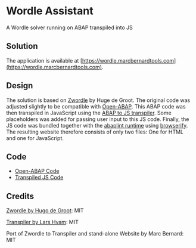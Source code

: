 # Wordle Assistant

A Wordle solver running on ABAP transpiled into JS

## Solution

The application is available at [https://wordle.marcbernardtools.com](https://wordle.marcbernardtools.com).

## Design

The solution is based on [Zwordle](https://github.com/hdegroot/zwordle) by Huge de Groot. The original code was adjusted slightly to be compatible with [Open-ABAP](https://github.com/open-abap/open-abap). This ABAP code was then transpiled in JavaScript using the [ABAP to JS transpiler](https://github.com/abaplint/transpiler). Some placeholders was added for passing user input to this JS code. Finally, the 
JS code was bundled together with the [abaplint runtime](https://github.com/abaplint/abaplint) using [browserify](https://browserify.org/). The resulting website therefore consists of only two files: One for HTML and one for JavaScript.

## Code

- [Open-ABAP Code](https://github.com/Marc-Bernard-Tools/Wordle-on-ABAP/blob/main/zwordle.abap)
- [Transpiled JS Code](https://github.com/Marc-Bernard-Tools/Wordle-on-ABAP/blob/main/abap.js)

## Credits

[Zwordle by Hugo de Groot](https://github.com/hdegroot/zwordle): MIT

[Transpiler by Lars Hvam](https://github.com/abaplint/transpiler): MIT

Port of Zwordle to Transpiler and stand-alone Website by Marc Bernard: MIT
